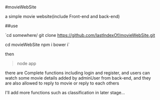 #movieWebSite

a simple movie website(include Front-end and back-end)

##use

`cd somewhere/
 git clone https://github.com/lastIndexOf/movieWebSite.git

 cd movieWebSite
 npm i
 bower i`

then

> node app

there are Complete functions including login and register, and users can watch some movie details added by adminUser from back-end,
and they are also allowed to reply to movie or reply to each others

I'll add more functions such as classification in later stage...
